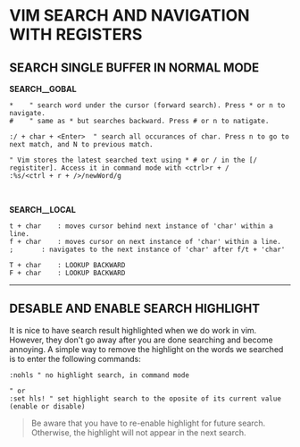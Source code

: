 VIM SEARCH AND NAVIGATION WITH REGISTERS
========================================

SEARCH SINGLE BUFFER IN NORMAL MODE
-----------------------------------

**SEARCH__GOBAL**
```vim
*    " search word under the cursor (forward search). Press * or n to navigate.
#    " same as * but searches backward. Press # or n to natigate.

:/ + char + <Enter>  " search all occurances of char. Press n to go to next match, and N to previous match. 

" Vim stores the latest searched text using * # or / in the [/ registiter]. Access it in command mode with <ctrl>r + /
:%s/<ctrl + r + />/newWord/g
```
<p>&nbsp;</p>

**SEARCH__LOCAL**
```text
t + char	: moves cursor behind next instance of 'char' within a line.
f + char	: moves cursor on next instance of 'char' within a line.
;		: navigates to the next instance of 'char' after f/t + 'char' 

T + char	: LOOKUP BACKWARD
F + char	: LOOKUP BACKWARD
```
---

DESABLE AND ENABLE SEARCH HIGHLIGHT
-----------------------------------
It is nice to have search result highlighted when we do work in vim. However, they don't go away after you are done searching and become annoying.
A simple way to remove the highlight on the words we searched is to enter the following commands: 
```vim
:nohls " no highlight search, in command mode

" or
:set hls! " set highlight search to the oposite of its current value (enable or disable)
```
> Be aware that you have to re-enable highlight for future search. Otherwise, the highlight will not appear in the next search.

